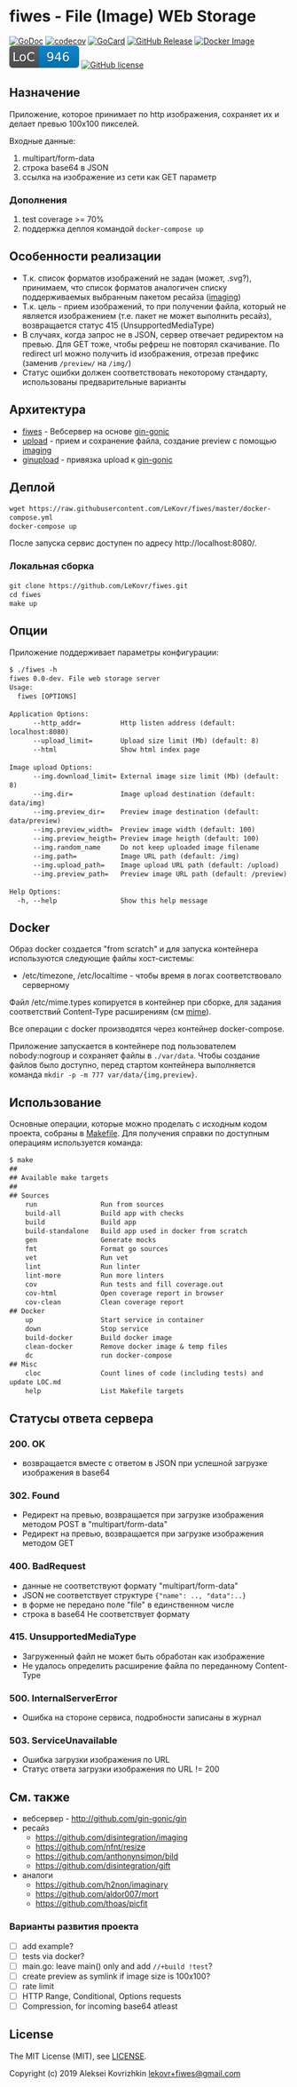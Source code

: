 # fiwes - File (Image) WEb Storage

[![GoDoc][gd1]][gd2]
 [![codecov][cc1]][cc2]
 [![GoCard][gc1]][gc2]
 [![GitHub Release][gr1]][gr2]
 [![Docker Image][di1]][di2]
 [![LoC][loc1]][loc2]
 [![GitHub license][gl1]][gl2]

[cc1]: https://codecov.io/gh/LeKovr/fiwes/branch/master/graph/badge.svg
[cc2]: https://codecov.io/gh/LeKovr/fiwes
[gd1]: https://godoc.org/github.com/LeKovr/fiwes?status.svg
[gd2]: https://godoc.org/github.com/LeKovr/fiwes
[gc1]: https://goreportcard.com/badge/github.com/LeKovr/fiwes
[gc2]: https://goreportcard.com/report/github.com/LeKovr/fiwes
[gr1]: https://img.shields.io/github/release/LeKovr/fiwes.svg
[gr2]: https://github.com/LeKovr/fiwes/releases
[di1]: https://img.shields.io/badge/docker-lekovr/fiwes-blue.svg
[di2]: https://hub.docker.com/r/lekovr/fiwes/
[loc1]: https://raw.githubusercontent.com/LeKovr/fiwes/master/.loc.svg?sanitize=true "Lines of Code"
[loc2]: https://github.com/LeKovr/fiwes/blob/master/LOC.md
[gl1]: https://img.shields.io/github/license/LeKovr/fiwes.svg
[gl2]: https://github.com/LeKovr/fiwes/blob/master/LICENSE

## Назначение

Приложение, которое принимает по http изображения, сохраняет их и делает превью 100х100 пикселей.

Входные данные: 
1. multipart/form-data
2. строка base64 в JSON
3. ссылка на изображение из сети как GET параметр

### Дополнения

1. test coverage >= 70%
2. поддержка деплоя командой `docker-compose up`

## Особенности реализации

* Т.к. список форматов изображений не задан (может, .svg?), принимаем, что список форматов аналогичен списку поддерживаемых выбранным пакетом ресайза ([imaging](https://github.com/disintegration/imaging))
* Т.к. цель - прием изображений, то при получении файла, который не является изображением (т.е. пакет не может выполнить ресайз), возвращается статус 415 (UnsupportedMediaType)
* В случаях, когда запрос не в JSON, сервер отвечает редиректом на превью. Для GET тоже, чтобы рефреш не повторял скачивание. По redirect url можно получить id изображения, отрезав префикс (заменив `/preview/` на `/img/`)
* Статус ошибки должен соответствовать некоторому стандарту, использованы предварительные варианты

## Архитектура

* [fiwes](https://github.com/LeKovr/fiwes) - Вебсервер на основе [gin-gonic](http://github.com/gin-gonic/gin)
* [upload](https://godoc.org/github.com/LeKovr/fiwes/upload) - прием и сохранение файла, создание preview с помощью [imaging](https://github.com/disintegration/imaging)
* [ginupload](https://godoc.org/github.com/LeKovr/fiwes/ginupload) - привязка upload к [gin-gonic](http://github.com/gin-gonic/gin)

## Деплой

```
wget https://raw.githubusercontent.com/LeKovr/fiwes/master/docker-compose.yml
docker-compose up
```
После запуска сервис доступен по адресу http://localhost:8080/.

### Локальная сборка

```
git clone https://github.com/LeKovr/fiwes.git
cd fiwes
make up
```

## Опции

Приложение поддерживает параметры конфигурации:
```
$ ./fiwes -h
fiwes 0.0-dev. File web storage server
Usage:
  fiwes [OPTIONS]

Application Options:
      --http_addr=          Http listen address (default: localhost:8080)
      --upload_limit=       Upload size limit (Mb) (default: 8)
      --html                Show html index page

Image upload Options:
      --img.download_limit= External image size limit (Mb) (default: 8)
      --img.dir=            Image upload destination (default: data/img)
      --img.preview_dir=    Preview image destination (default: data/preview)
      --img.preview_width=  Preview image width (default: 100)
      --img.preview_heigth= Preview image heigth (default: 100)
      --img.random_name     Do not keep uploaded image filename
      --img.path=           Image URL path (default: /img)
      --img.upload_path=    Image upload URL path (default: /upload)
      --img.preview_path=   Preview image URL path (default: /preview)

Help Options:
  -h, --help                Show this help message
```

## Docker

Образ docker создается "from scratch" и для запуска контейнера используются следующие файлы хост-системы:
* /etc/timezone, /etc/localtime - чтобы время в логах соответствовало серверному

Файл /etc/mime.types копируется в контейнер при сборке, для задания соответствий Content-Type расширениям (см [mime](https://golang.org/pkg/mime/#TypeByExtension)).

Все операции с docker производятся через контейнер docker-compose.

Приложение запускается в контейнере под пользователем nobody:nogroup и сохраняет файлы в `./var/data`. Чтобы создание файлов было доступно, перед стартом контейнера выполняется команда `mkdir -p -m 777 var/data/{img,preview}`.

## Использование

Основные операции, которые можно проделать с исходным кодом проекта, собраны в [Makefile](Makefile). Для получения справки по доступным операциям используется команда:
```
$ make
##
## Available make targets
##
## Sources
    run                Run from sources
    build-all          Build app with checks
    build              Build app
    build-standalone   Build app used in docker from scratch
    gen                Generate mocks
    fmt                Format go sources
    vet                Run vet
    lint               Run linter
    lint-more          Run more linters
    cov                Run tests and fill coverage.out
    cov-html           Open coverage report in browser
    cov-clean          Clean coverage report
## Docker
    up                 Start service in container
    down               Stop service
    build-docker       Build docker image
    clean-docker       Remove docker image & temp files
    dc                 run docker-compose
## Misc
    cloc               Count lines of code (including tests) and update LOC.md
    help               List Makefile targets

```

## Статусы ответа сервера

### 200. OK
* возвращается вместе с ответом в JSON при успешной загрузке изображения в base64

### 302. Found
* Редирект на превью, возвращается при загрузке изображения методом POST в "multipart/form-data"
* Редирект на превью, возвращается при загрузке изображения методом GET

### 400. BadRequest
* данные не соответствуют формату "multipart/form-data"
* JSON не соответствует структуре `{"name": .., "data":..}`
* в форме не передано поле "file" в единственном числе
* строка в base64 Не соответствует формату

### 415. UnsupportedMediaType
* Загруженный файл не может быть обработан как изображение
* Не удалось определить расширение файла по переданному Content-Type

### 500. InternalServerError
* Ошибка на стороне сервиса, подробности записаны в журнал

### 503. ServiceUnavailable
* Ошибка загрузки изображения по URL
* Статус ответа загрузки изображения по URL != 200

## См. также

* вебсервер - http://github.com/gin-gonic/gin
* ресайз
  * https://github.com/disintegration/imaging
  * https://github.com/nfnt/resize
  * https://github.com/anthonynsimon/bild
  * https://github.com/disintegration/gift
* аналоги
  * https://github.com/h2non/imaginary
  * https://github.com/aldor007/mort
  * https://github.com/thoas/picfit

### Варианты развития проекта

* [ ] add example?
* [ ] tests via docker?
* [ ] main.go: leave main() only and add `//+build !test`?
* [ ] create preview as symlink if image size is 100x100?
* [ ] rate limit
* [ ] HTTP Range, Conditional, Options requests
* [ ] Compression, for incoming base64 atleast

## License

The MIT License (MIT), see [LICENSE](LICENSE).

Copyright (c) 2019 Aleksei Kovrizhkin <lekovr+fiwes@gmail.com>
